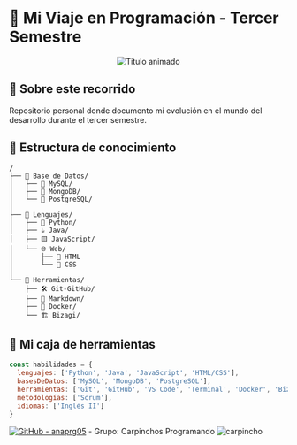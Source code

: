 # 🌱 Mi Viaje en Programación - Tercer Semestre
<div align="center"> <img src="https://readme-typing-svg.demolab.com?font=Fira+Code&weight=600&size=22&duration=3000&pause=500&color=58A6FF&width=435&lines=De+novato+a+programador" alt="Titulo animado"> </div>

## 📖 Sobre este recorrido
Repositorio personal donde documento mi evolución en el mundo del desarrollo durante el tercer semestre.

## 🌳 Estructura de conocimiento
```plaintext
/
├── 📁 Base de Datos/
│   ├── 🐬 MySQL/
│   ├── 🍃 MongoDB/
│   └── 🐘 PostgreSQL/
│
├── 📁 Lenguajes/
│   ├── 🐍 Python/
│   ├── ☕ Java/
│   ├── 🟨 JavaScript/
│   └── 🌐 Web/
│       ├── 📄 HTML
│       └── 🎨 CSS
│
└── 📁 Herramientas/
    ├── 🛠️ Git-GitHub/
    ├── 📝 Markdown/
    ├── 🐳 Docker/
    └── 🏗️ Bizagi/ 
```

## 🧠 Mi caja de herramientas
```javascript
const habilidades = {
  lenguajes: ['Python', 'Java', 'JavaScript', 'HTML/CSS'],
  basesDeDatos: ['MySQL', 'MongoDB', 'PostgreSQL'],
  herramientas: ['Git', 'GitHub', 'VS Code', 'Terminal', 'Docker', 'Bizagi'],
  metodologías: ['Scrum'],
  idiomas: ['Inglés II']
}
```

[![GitHub - anaprg05](https://img.shields.io/badge/GitHub-anaprg05-blue?logo=github)](https://github.com/anaprg05)  - Grupo: Carpinchos Programando ![carpincho](https://github.com/user-attachments/assets/34c61984-7f45-403c-a3ae-a57dd16a27bf)
